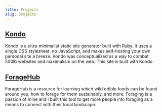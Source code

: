 ```yaml
---
title: Projects
slug: projects
---
```


## [Kondo](https://gokondo.io)

Kondo is a ultra-minimalist static site generator built with Ruby. It uses a single CSS stylesheet, no JavaScript, and makes self-hosting your own personal site a breeze. Kondo was conceptualized as a way to combat 500lb websites and maximalism on the web. This site is built with Kondo.

## [ForageHub](https://foragehub.com)

ForageHub is a resource for learning which wild edible foods can be found around you, how to forage for them sustainably, and more. Foraging is a passion of mine and I built this tool to get more people into foraging as a means to connect with their local landscape.
